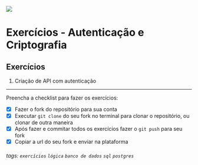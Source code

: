![](https://i.imgur.com/xG74tOh.png)

# Exercícios - Autenticação e Criptografia

## Exercícios

1. Criação de API com autenticação

---

Preencha a checklist para fazer os exercícios:

- [x] Fazer o fork do repositório para sua conta
- [x] Executar `git clone` do seu fork no terminal para clonar o repositório, ou clonar de outra maneira
- [x] Após fazer e commitar todos os exercícios fazer o `git push` para seu fork
- [x] Copiar a url do seu fork e enviar na plataforma

###### tags: `exercícios` `lógica` `banco de dados` `sql` `postgres`
